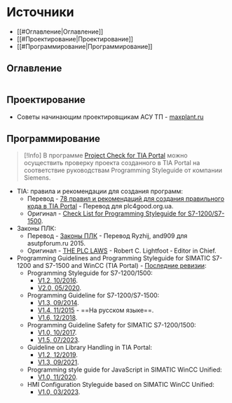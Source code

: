 # Источники
- [[#Оглавление|Оглавление]]
- [[#Проектирование|Проектирование]]
- [[#Программирование|Программирование]]

## Оглавление
```table-of-contents
```
## Проектирование
- Советы начинающим проектировщикам АСУ ТП - [maxplant.ru](https://www.maxplant.ru/article/pcs_advise.php)
## Программирование
> [!Info]
> В программе [Project Check for TIA Portal](https://support.industry.siemens.com/cs/document/109741418/project-check-for-tia-portal-check-against-programming-style-guides?dti=0&lc=en-ZM) можно осуществить проверку проекта созданного в TIA Portal на соответствие руководствам Programming Styleguide от компании Siemens.

- TIA: правила и рекомендации для создания программ:
	- Перевод - [78 правил и рекомендаций для создания правильного кода в TIA Portal](http://plc4good.org.ua/view_post.php?id=313) - Перевод для plc4good.org.ua.
	- Оригинал - [Check List for Programming Styleguide for S7-1200/S7-1500](https://cache.industry.siemens.com/dl/files/674/81318674/att_898628/v4/81318674_Programming_Styleguide_Checklist_DOC_v12_en.pdf).
- Законы ПЛК:
	- Перевод - [Законы ПЛК](http://asutpforum.ru/viewtopic.php?f=23&p=60271#p60271) - Перевод Ryzhij, and909 для asutpforum.ru 2015.
	- Оригинал - [THE PLC LAWS](https://drive.google.com/file/d/0B1pKBtddYKthZFhGdEJHM2VhcDA/view) - Robert C. Lightfoot ‐ Editor in Chief.
- Programming Guidelines and Programming Styleguide for SIMATIC S7-1200 and S7-1500 and WinCC (TIA Portal) - [Последние ревизии](http://www.siemens.com/simatic-programming-guideline):
	- Programming Styleguide for S7-1200/1500:
		- [V1.2, 10/2016](https://support.industry.siemens.com/cs/document/109478084/programming-styleguide-for-s7-1200-1500?dti=0&lc=en-BG).
		- [V2.0, 05/2020](https://cache.industry.siemens.com/dl/files/084/109478084/att_1022099/v1/81318674_Programming_Styleguide_DOC_v20_en.pdf).
	- Programming Guideline for S7-1200/S7-1500:
		- [V1.3, 09/2014](http://public.eandm.com/Public_Docs/Programming_v13.pdf).
		- [V1.4, 11/2015](https://assets.new.siemens.com/siemens/assets/api/uuid:6f74436a53942bf8f1c7b6ed34d2ae72e92ed8a8/programming-guideline-v14-rus.pdf) - ==На русском языке==.
		- [V1.6, 12/2018](https://support.industry.siemens.com/cs/document/90885040/programming-guideline-for-s7-1200-s7-1500?lc=en-bg "Entry ID 90885040").
	- Programming Guideline Safety for SIMATIC S7-1200/1500:
		- [V1.0, 10/2017](https://www.awc-inc.com//wp-content/uploads/2020/06/109750255_Programming-Guideline-Safety_DOC_V10_en.pdf).
		- [V1.5, 07/2023](https://cache.industry.siemens.com/dl/files/255/109750255/att_1150169/v1/109750255_Programming-Guideline-Safety_DOC_V1_5_en.pdf).
	- Guideline on Library Handling in TIA Portal:
		- [V1.2, 12/2019](https://cache.industry.siemens.com/dl/files/503/109747503/att_1010313/v1/109747503_Library_Guideline_DOC_v12_en.pdf).
		- [V1.3, 09/2021](https://cache.industry.siemens.com/dl/files/503/109747503/att_1080187/v1/109747503_Library_Guideline_DOC_v13_en.pdf).
	- Programming style guide for JavaScript in SIMATIC WinCC Unified:
		- [V1.0, 11/2020](https://cache.industry.siemens.com/dl/files/536/109758536/att_1039339/v2/109758536_Unified_JS_Styleguide_V10_en.pdf).
	- HMI Configuration Styleguide based on SIMATIC WinCC Unified:
		- [V1.0, 03/2023](https://support.industry.siemens.com/cs/attachments/81318674/81318674_HMI_Styleguide_DOC_v10_en.pdf).
